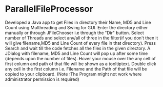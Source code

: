 # ParallelFileProcessor
Developed a Java app to get Files in directory their Name, MD5 and Line Count using Multhreading and Swing for GUI.
Enter the directory either manually or through JFileChooser i.e through the "Dir" button.
Select number of Threads and select any/all of three in the filter(if you don't then it will give filename,MD5 and Line Count of every file in that directory).
Press Search and wait till the code fetches all the files in the given directory.
A JDialog with filename, MD5 and Line Count will pop up after some time (depends upon the number of files).
Hover your mouse over the any cell of first column and path of that file will be shown as a tooltiptext.
Double click any cell in the first column i.e. Filename and the Path of that file will be copied to your clipboard.
(Note :The Program might not work where administrator permission is required)

